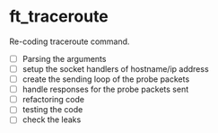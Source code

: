 # ft_traceroute
Re-coding traceroute command.

- [ ] Parsing the arguments
- [ ] setup the socket handlers of hostname/ip address
- [ ] create the sending loop of the probe packets
- [ ] handle responses for the probe packets sent
- [ ] refactoring code
- [ ] testing the code
- [ ] check the leaks